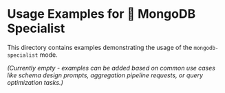 # Usage Examples for 🍃 MongoDB Specialist

This directory contains examples demonstrating the usage of the `mongodb-specialist` mode.

*(Currently empty - examples can be added based on common use cases like schema design prompts, aggregation pipeline requests, or query optimization tasks.)*